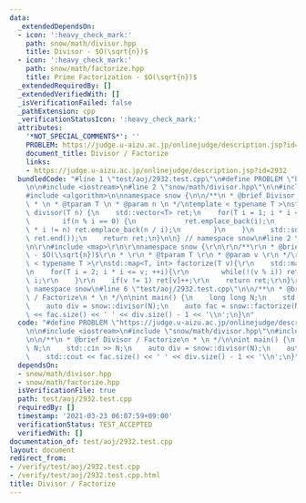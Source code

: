 ```yaml
---
data:
  _extendedDependsOn:
  - icon: ':heavy_check_mark:'
    path: snow/math/divisor.hpp
    title: Divisor - $O(\sqrt{n})$
  - icon: ':heavy_check_mark:'
    path: snow/math/factorize.hpp
    title: Prime Factorization - $O(\sqrt{n})$
  _extendedRequiredBy: []
  _extendedVerifiedWith: []
  _isVerificationFailed: false
  _pathExtension: cpp
  _verificationStatusIcon: ':heavy_check_mark:'
  attributes:
    '*NOT_SPECIAL_COMMENTS*': ''
    PROBLEM: https://judge.u-aizu.ac.jp/onlinejudge/description.jsp?id=2932
    document_title: Divisor / Factorize
    links:
    - https://judge.u-aizu.ac.jp/onlinejudge/description.jsp?id=2932
  bundledCode: "#line 1 \"test/aoj/2932.test.cpp\"\n#define PROBLEM \"https://judge.u-aizu.ac.jp/onlinejudge/description.jsp?id=2932\"\
    \n\n#include <iostream>\n#line 2 \"snow/math/divisor.hpp\"\n\n#include <vector>\n\
    #include <algorithm>\n\nnamespace snow {\n\n/**\n * @brief Divisor - $O(\\sqrt{n})$\n\
    \ * \n * @tparam T \n * @param n \n */\ntemplate < typename T >\nstd::vector<T>\
    \ divisor(T n) {\n    std::vector<T> ret;\n    for(T i = 1; i * i <= n; ++i) {\n\
    \        if(n % i == 0) {\n            ret.emplace_back(i);\n            if(i\
    \ * i != n) ret.emplace_back(n / i);\n        }\n    }\n    std::sort(ret.begin(),\
    \ ret.end());\n    return ret;\n}\n\n} // namespace snow\n#line 2 \"snow/math/factorize.hpp\"\
    \n\r\n#include <map>\r\n\r\nnamespace snow {\r\n\r\n/**\r\n * @brief Prime Factorization\
    \ - $O(\\sqrt{n})$\r\n * \r\n * @tparam T \r\n * @param v \r\n */\r\ntemplate\
    \ < typename T >\r\nstd::map<T, int> factorize(T v){\r\n    std::map<T, int> ret;\r\
    \n    for(T i = 2; i * i <= v; ++i){\r\n        while(!(v % i)) ret[i]++, v /=\
    \ i;\r\n    }\r\n    if(v != 1) ret[v]++;\r\n    return ret;\r\n}\r\n\r\n} //\
    \ namespace snow\n#line 6 \"test/aoj/2932.test.cpp\"\n\n/**\n * @brief Divisor\
    \ / Factorize\n * \n */\n\nint main() {\n    long long N;\n    std::cin >> N;\n\
    \    auto div = snow::divisor(N);\n    auto fac = snow::factorize(N);\n    std::cout\
    \ << fac.size() << ' ' << div.size() - 1 << '\\n';\n}\n"
  code: "#define PROBLEM \"https://judge.u-aizu.ac.jp/onlinejudge/description.jsp?id=2932\"\
    \n\n#include <iostream>\n#include \"snow/math/divisor.hpp\"\n#include \"snow/math/factorize.hpp\"\
    \n\n/**\n * @brief Divisor / Factorize\n * \n */\n\nint main() {\n    long long\
    \ N;\n    std::cin >> N;\n    auto div = snow::divisor(N);\n    auto fac = snow::factorize(N);\n\
    \    std::cout << fac.size() << ' ' << div.size() - 1 << '\\n';\n}"
  dependsOn:
  - snow/math/divisor.hpp
  - snow/math/factorize.hpp
  isVerificationFile: true
  path: test/aoj/2932.test.cpp
  requiredBy: []
  timestamp: '2021-03-23 06:07:59+09:00'
  verificationStatus: TEST_ACCEPTED
  verifiedWith: []
documentation_of: test/aoj/2932.test.cpp
layout: document
redirect_from:
- /verify/test/aoj/2932.test.cpp
- /verify/test/aoj/2932.test.cpp.html
title: Divisor / Factorize
---
```

